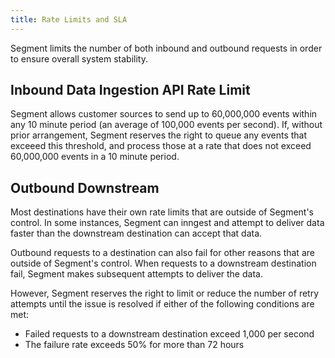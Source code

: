 ```yaml
---
title: Rate Limits and SLA
---
```

Segment limits the number of both inbound and outbound requests in order to ensure overall system stability.

## Inbound Data Ingestion API Rate Limit

Segment allows customer sources to send up to 60,000,000 events within any 10 minute period (an average of 100,000 events per second). If, without prior arrangement, Segment reserves the right to queue any events that exceeed this threshold, and process those at a rate that does not exceed 60,000,000 events in a 10 minute period.

## Outbound Downstream

Most destinations have their own rate limits that are outside of Segment's control. In some instances, Segment can inngest and attempt to deliver data faster than the downstream destination can accept that data. 

Outbound requests to a destination can also fail for other reasons that are outside of Segment's control. When requests to a downstream destination fail, Segment makes subsequent attempts to deliver the data. 

However, Segment reserves the right to limit or reduce the number of retry attempts until the issue is resolved if either of the following conditions are met:

- Failed requests to a downstream destination exceed 1,000 per second
- The failure rate exceeds 50% for more than 72 hours